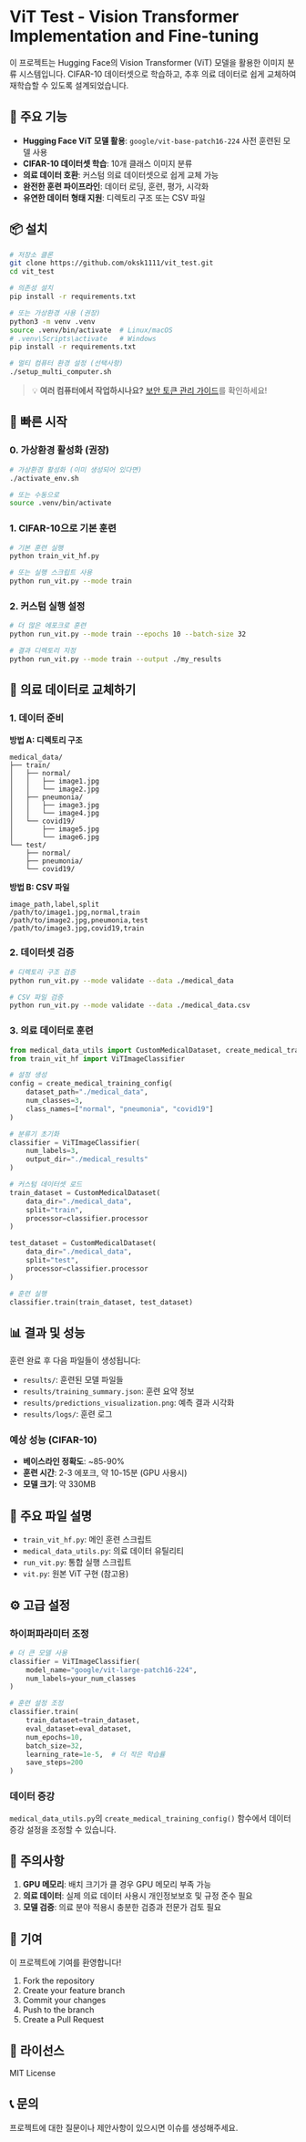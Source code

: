 # ViT Test - Vision Transformer Implementation and Fine-tuning

이 프로젝트는 Hugging Face의 Vision Transformer (ViT) 모델을 활용한 이미지 분류 시스템입니다. CIFAR-10 데이터셋으로 학습하고, 추후 의료 데이터로 쉽게 교체하여 재학습할 수 있도록 설계되었습니다.

## 🚀 주요 기능

- **Hugging Face ViT 모델 활용**: `google/vit-base-patch16-224` 사전 훈련된 모델 사용
- **CIFAR-10 데이터셋 학습**: 10개 클래스 이미지 분류
- **의료 데이터 호환**: 커스텀 의료 데이터셋으로 쉽게 교체 가능
- **완전한 훈련 파이프라인**: 데이터 로딩, 훈련, 평가, 시각화
- **유연한 데이터 형태 지원**: 디렉토리 구조 또는 CSV 파일

## 📦 설치

```bash
# 저장소 클론
git clone https://github.com/oksk1111/vit_test.git
cd vit_test

# 의존성 설치
pip install -r requirements.txt

# 또는 가상환경 사용 (권장)
python3 -m venv .venv
source .venv/bin/activate  # Linux/macOS
# .venv\Scripts\activate   # Windows
pip install -r requirements.txt

# 멀티 컴퓨터 환경 설정 (선택사항)
./setup_multi_computer.sh
```

> 💡 **여러 컴퓨터에서 작업하시나요?** [보안 토큰 관리 가이드](SECURITY.md)를 확인하세요!

## 🎯 빠른 시작

### 0. 가상환경 활성화 (권장)

```bash
# 가상환경 활성화 (이미 생성되어 있다면)
./activate_env.sh

# 또는 수동으로
source .venv/bin/activate
```

### 1. CIFAR-10으로 기본 훈련

```bash
# 기본 훈련 실행
python train_vit_hf.py

# 또는 실행 스크립트 사용
python run_vit.py --mode train
```

### 2. 커스텀 실행 설정

```bash
# 더 많은 에포크로 훈련
python run_vit.py --mode train --epochs 10 --batch-size 32

# 결과 디렉토리 지정
python run_vit.py --mode train --output ./my_results
```

## 🏥 의료 데이터로 교체하기

### 1. 데이터 준비

**방법 A: 디렉토리 구조**
```
medical_data/
├── train/
│   ├── normal/
│   │   ├── image1.jpg
│   │   └── image2.jpg
│   ├── pneumonia/
│   │   ├── image3.jpg
│   │   └── image4.jpg
│   └── covid19/
│       ├── image5.jpg
│       └── image6.jpg
└── test/
    ├── normal/
    ├── pneumonia/
    └── covid19/
```

**방법 B: CSV 파일**
```csv
image_path,label,split
/path/to/image1.jpg,normal,train
/path/to/image2.jpg,pneumonia,test
/path/to/image3.jpg,covid19,train
```

### 2. 데이터셋 검증

```bash
# 디렉토리 구조 검증
python run_vit.py --mode validate --data ./medical_data

# CSV 파일 검증
python run_vit.py --mode validate --data ./medical_data.csv
```

### 3. 의료 데이터로 훈련

```python
from medical_data_utils import CustomMedicalDataset, create_medical_training_config
from train_vit_hf import ViTImageClassifier

# 설정 생성
config = create_medical_training_config(
    dataset_path="./medical_data",
    num_classes=3,
    class_names=["normal", "pneumonia", "covid19"]
)

# 분류기 초기화
classifier = ViTImageClassifier(
    num_labels=3,
    output_dir="./medical_results"
)

# 커스텀 데이터셋 로드
train_dataset = CustomMedicalDataset(
    data_dir="./medical_data",
    split="train",
    processor=classifier.processor
)

test_dataset = CustomMedicalDataset(
    data_dir="./medical_data", 
    split="test",
    processor=classifier.processor
)

# 훈련 실행
classifier.train(train_dataset, test_dataset)
```

## 📊 결과 및 성능

훈련 완료 후 다음 파일들이 생성됩니다:

- `results/`: 훈련된 모델 파일들
- `results/training_summary.json`: 훈련 요약 정보
- `results/predictions_visualization.png`: 예측 결과 시각화
- `results/logs/`: 훈련 로그

### 예상 성능 (CIFAR-10)

- **베이스라인 정확도**: ~85-90%
- **훈련 시간**: 2-3 에포크, 약 10-15분 (GPU 사용시)
- **모델 크기**: 약 330MB

## 🔧 주요 파일 설명

- `train_vit_hf.py`: 메인 훈련 스크립트
- `medical_data_utils.py`: 의료 데이터 유틸리티
- `run_vit.py`: 통합 실행 스크립트
- `vit.py`: 원본 ViT 구현 (참고용)

## ⚙️ 고급 설정

### 하이퍼파라미터 조정

```python
# 더 큰 모델 사용
classifier = ViTImageClassifier(
    model_name="google/vit-large-patch16-224",
    num_labels=your_num_classes
)

# 훈련 설정 조정
classifier.train(
    train_dataset=train_dataset,
    eval_dataset=eval_dataset,
    num_epochs=10,
    batch_size=32,
    learning_rate=1e-5,  # 더 작은 학습률
    save_steps=200
)
```

### 데이터 증강

`medical_data_utils.py`의 `create_medical_training_config()` 함수에서 데이터 증강 설정을 조정할 수 있습니다.

## 🚨 주의사항

1. **GPU 메모리**: 배치 크기가 클 경우 GPU 메모리 부족 가능
2. **의료 데이터**: 실제 의료 데이터 사용시 개인정보보호 및 규정 준수 필요
3. **모델 검증**: 의료 분야 적용시 충분한 검증과 전문가 검토 필요

## 🤝 기여

이 프로젝트에 기여를 환영합니다! 

1. Fork the repository
2. Create your feature branch
3. Commit your changes
4. Push to the branch
5. Create a Pull Request

## 📝 라이선스

MIT License

## 📞 문의

프로젝트에 대한 질문이나 제안사항이 있으시면 이슈를 생성해주세요.
